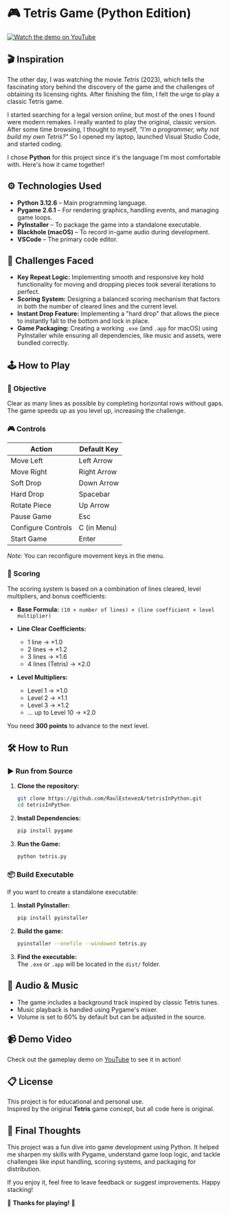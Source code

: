 # 🎮 Tetris Game (Python Edition)

[![Watch the demo on YouTube](https://your-youtube-link.com)](https://your-youtube.com)

## 🎬 Inspiration

The other day, I was watching the movie *Tetris* (2023), which tells the fascinating story behind the discovery of the game and the challenges of obtaining its licensing rights. After finishing the film, I felt the urge to play a classic Tetris game.

I started searching for a legal version online, but most of the ones I found were modern remakes. I really wanted to play the original, classic version. After some time browsing, I thought to myself, *"I'm a programmer, why not build my own Tetris?"* So I opened my laptop, launched Visual Studio Code, and started coding.

I chose **Python** for this project since it's the language I’m most comfortable with. Here's how it came together!

## ⚙️ Technologies Used

- **Python 3.12.6** – Main programming language.
- **Pygame 2.6.1** – For rendering graphics, handling events, and managing game loops.
- **PyInstaller** – To package the game into a standalone executable.
- **Blackhole (macOS)** – To record in-game audio during development.
- **VSCode** – The primary code editor.

## 🚧 Challenges Faced

- **Key Repeat Logic:** Implementing smooth and responsive key hold functionality for moving and dropping pieces took several iterations to perfect.
- **Scoring System:** Designing a balanced scoring mechanism that factors in both the number of cleared lines and the current level.
- **Instant Drop Feature:** Implementing a "hard drop" that allows the piece to instantly fall to the bottom and lock in place.
- **Game Packaging:** Creating a working `.exe` (and `.app` for macOS) using PyInstaller while ensuring all dependencies, like music and assets, were bundled correctly.

## 🕹️ How to Play

### 🎯 Objective

Clear as many lines as possible by completing horizontal rows without gaps. The game speeds up as you level up, increasing the challenge.

### 🎮 Controls

| Action             | Default Key |
|--------------------|-------------|
| Move Left          | Left Arrow  |
| Move Right         | Right Arrow |
| Soft Drop          | Down Arrow  |
| Hard Drop          | Spacebar    |
| Rotate Piece       | Up Arrow    |
| Pause Game         | Esc         |
| Configure Controls | C (in Menu) |
| Start Game         | Enter       |

*Note:* You can reconfigure movement keys in the menu.

### 🧮 Scoring

The scoring system is based on a combination of lines cleared, level multipliers, and bonus coefficients:

- **Base Formula:** `(10 × number of lines) × (line coefficient × level multiplier)`

- **Line Clear Coefficients:**
  - 1 line → ×1.0
  - 2 lines → ×1.2
  - 3 lines → ×1.6
  - 4 lines (Tetris) → ×2.0

- **Level Multipliers:**
  - Level 1 → ×1.0
  - Level 2 → ×1.1
  - Level 3 → ×1.2
  - … up to Level 10 → ×2.0

You need **300 points** to advance to the next level.

## 🛠️ How to Run

### ▶️ Run from Source

1. **Clone the repository:**
   ```bash
   git clone https://github.com/RaulEstevezA/tetrisInPython.git
   cd tetrisInPython
   ```

2. **Install Dependencies:**
   ```bash
   pip install pygame
   ```

3. **Run the Game:**
   ```bash
   python tetris.py
   ```

### 📦 Build Executable

If you want to create a standalone executable:

1. **Install PyInstaller:**
   ```bash
   pip install pyinstaller
   ```

2. **Build the game:**
   ```bash
   pyinstaller --onefile --windowed tetris.py
   ```

3. **Find the executable:**  
   The `.exe` or `.app` will be located in the `dist/` folder.

## 🎵 Audio & Music

- The game includes a background track inspired by classic Tetris tunes.
- Music playback is handled using Pygame's mixer.
- Volume is set to 60% by default but can be adjusted in the source.

## 📹 Demo Video

Check out the gameplay demo on [YouTube](https://your-youtube-link.com) to see it in action!

## 📋 License

This project is for educational and personal use.  
Inspired by the original **Tetris** game concept, but all code here is original.

## 🚀 Final Thoughts

This project was a fun dive into game development using Python. It helped me sharpen my skills with Pygame, understand game loop logic, and tackle challenges like input handling, scoring systems, and packaging for distribution.

If you enjoy it, feel free to leave feedback or suggest improvements. Happy stacking!

🎉 **Thanks for playing!** 🎉

